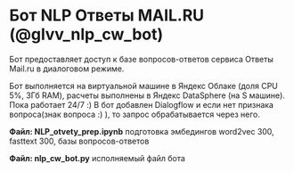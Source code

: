 # Бот NLP Ответы MAIL.RU (@glvv_nlp_cw_bot)

Бот предоставляет доступ к базе вопросов-ответов сервиса Ответы Mail.ru в диалоговом режиме.

Бот выполняется на виртуальной машине в Яндекс Облаке (доля CPU 5%, 3Гб RAM), расчеты выполнены в Яндекс DataSphere (на S машине). Пока работает 24/7 :)
В бот добавлен Dialogflow и если нет признака вопроса(знак вопроса :) ), то запрос обрабатывается через него.

__Файл: NLP_otvety_prep.ipynb__ подготовка эмбедингов word2vec 300, fasttext 300, базы вопросов-ответов

__Файл: nlp_cw_bot.py__ исполняемый файл бота
